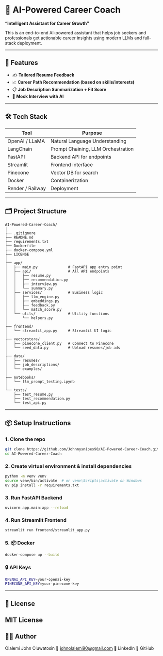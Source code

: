 # 🧠 AI-Powered Career Coach

**“Intelligent Assistant for Career Growth”**

This is an end-to-end AI-powered assistant that helps job seekers and professionals get actionable career insights using modern LLMs and full-stack deployment.

---

## 🚀 Features

- ✍️ **Tailored Resume Feedback**  
- 📈 **Career Path Recommendation (based on skills/interests)**  
- 📋 **Job Description Summarization + Fit Score**  
- 🎤 **Mock Interview with AI**  

---

## 🛠️ Tech Stack

| Tool         | Purpose |
|--------------|---------|
| OpenAI / LLaMA | Natural Language Understanding |
| LangChain    | Prompt Chaining, LLM Orchestration |
| FastAPI      | Backend API for endpoints |
| Streamlit    | Frontend interface |
| Pinecone     | Vector DB for search |
| Docker       | Containerization |
| Render / Railway | Deployment |

---

## 🗂️ Project Structure

```
AI-Powered-Career-Coach/
│
├── .gitignore
├── README.md
├── requirements.txt
├── Dockerfile
├── docker-compose.yml
├── LICENSE
│
├── app/
│   ├── main.py              # FastAPI app entry point
│   ├── api/                 # All API endpoints
│   │   ├── resume.py
│   │   ├── recommendation.py
│   │   ├── interview.py
│   │   └── summary.py
│   ├── services/            # Business logic
│   │   ├── llm_engine.py
│   │   ├── embeddings.py
│   │   ├── feedback.py
│   │   └── match_score.py
│   └── utils/               # Utility functions
│       └── helpers.py
│
├── frontend/
│   └── streamlit_app.py     # Streamlit UI logic
│
├── vectorstore/
│   ├── pinecone_client.py   # Connect to Pinecone
│   └── seed_data.py         # Upload resumes/job ads
│
├── data/
│   ├── resumes/
│   ├── job_descriptions/
│   └── examples/
│
├── notebooks/
│   └── llm_prompt_testing.ipynb
│
└── tests/
    ├── test_resume.py
    ├── test_recommendation.py
    └── test_api.py
```

---

## 📦 Setup Instructions

### 1. Clone the repo
```bash
git clone https://github.com/Johnnysnipes90/AI-Powered-Career-Coach.git
cd AI-Powered-Career-Coach
```
### 2. Create virtual environment & install dependencies
```bash
python -m venv venv
source venv/bin/activate  # or venv\Scripts\activate on Windows
uv pip install -r requirements.txt
```
### 3. Run FastAPI Backend
```bash
uvicorn app.main:app --reload
```
### 4. Run Streamlit Frontend
```bash
streamlit run frontend/streamlit_app.py
```
### 5. 📦 Docker
```bash
docker-compose up --build
```
### 🔒 API Keys
```bash
OPENAI_API_KEY=your-openai-key
PINECONE_API_KEY=your-pinecone-key
```
---
## 📜 License
MIT License
---

## 👨‍💻 Author
Olalemi John Oluwatosin
📧 johnolalemi90@gmail.com
🔗 LinkedIn
🔗 GitHub
